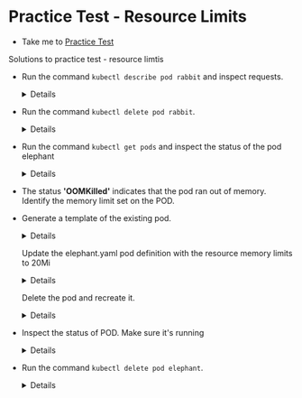 # Practice Test - Resource Limits
  - Take me to [Practice Test](https://kodekloud.com/topic/practice-test-resource-limits/)
  
Solutions to practice test - resource limtis
- Run the command `kubectl describe pod rabbit` and inspect requests.
  
  <details>

  ```
  $ kubectl describe pod rabbit
  ```
  </details>

- Run the command `kubectl delete pod rabbit`.

  <details>

  ```
  $ kubectl delete pod rabbit
  ```
  </details>

- Run the command `kubectl get pods` and inspect the status of the pod elephant

  <details>

  ```
  $ kubectl get pods
  ```
  </details>

- The status **'OOMKilled'** indicates that the pod ran out of memory. Identify the memory limit set on the POD.

- Generate a template of the existing pod.

  <details>

  ```
  $ kubectl get pods elephant -o yaml > elephant.yaml
  ```
  </details>

  Update the elephant.yaml pod definition with the resource memory limits to 20Mi
  
  <details>

  ```
  resources:
      limits:
        memory: 20Mi
  ---
  ```
  </details>

  Delete the pod and recreate it.
  
  <details>

  ```
  $ kubectl delete pod elephant
  $ kubectl create -f elephant.yaml
  ```
  </details>

- Inspect the status of POD. Make sure it's running
  
  <details>

  ```
  $ kubectl get pods
  ```
  </details>

- Run the command `kubectl delete pod elephant`.

  <details>

  ```
  $ kubectl delete pod elephant
  ```
  </details>



